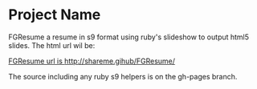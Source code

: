 Project Name
============

FGResume a resume in s9 format using ruby's slideshow to output html5 slides.
The html url wil be:

[FGResume url is http://shareme.gihub/FGResume/ ](http://shareme.gihub/FGResume/)

The source including any ruby s9 helpers is on the gh-pages branch.
